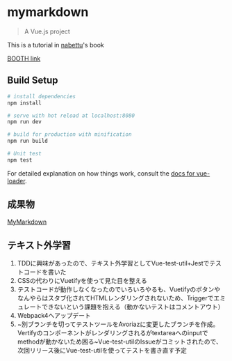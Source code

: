 # mymarkdown

> A Vue.js project

This is a tutorial in [nabettu](https://github.com/nabettu)'s book

[BOOTH link](https://booth.pm/ja/items/829853)

## Build Setup

``` bash
# install dependencies
npm install

# serve with hot reload at localhost:8080
npm run dev

# build for production with minification
npm run build

# Unit test
npm test
```
For detailed explanation on how things work, consult the [docs for vue-loader](http://vuejs.github.io/vue-loader).

## 成果物

[MyMarkdown](https://mymarkdown-3b8fc.firebaseapp.com/)

## テキスト外学習
1. TDDに興味があったので、テキスト外学習としてVue-test-util+Jestでテストコードを書いた
1. CSSの代わりにVuetifyを使って見た目を整える
1. テストコードが動作しなくなったのでいろいろやるも、Vuetifyのボタンやなんやらはスタブ化されてHTMLレンダリングされないため、Triggerでエミュレートできないという課題を抱える（動かないテストはコメントアウト）
1. Webpack4へアップデート
1. ~別ブランチを切ってテストツールをAvoriazに変更したブランチを作成。Vertifyのコンポーネントがレンダリングされるがtextareaへのinputでmethodが動かないため困る~Vue-test-utilのIssueがコミットされたので、次回リリース後にVue-test-utilを使ってテストを書き直す予定
